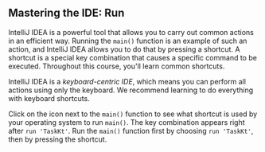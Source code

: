 ## Mastering the IDE: Run

IntelliJ IDEA is a powerful tool that allows you to carry out common actions
in an efficient way. Running the `main()` function is an example of such an
action, and IntelliJ IDEA allows you to do that by pressing a shortcut. A
shortcut is a special key combination that causes a specific command to be
executed. Throughout this course, you'll learn common shortcuts.

IntelliJ IDEA is a *keyboard-centric IDE*, which means you can perform all
actions using only the keyboard. We recommend learning to do everything
with keyboard shortcuts.

Click on the icon next to the `main()` function to see what shortcut is
used by your operating system to run `main()`. The key combination appears
right after `run 'TaskKt'`. Run the `main()` function first by choosing
`run 'TaskKt'`, then by pressing the shortcut.
